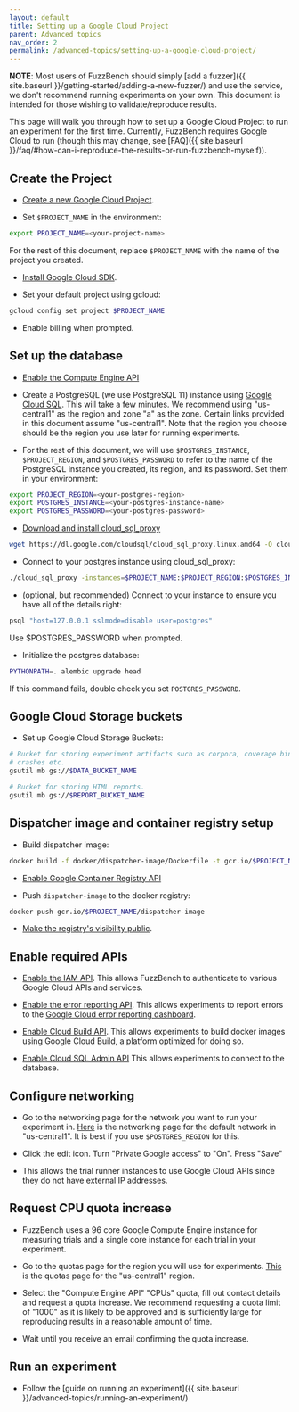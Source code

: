 ```yaml
---
layout: default
title: Setting up a Google Cloud Project
parent: Advanced topics
nav_order: 2
permalink: /advanced-topics/setting-up-a-google-cloud-project/
---
```


**NOTE**: Most users of FuzzBench should simply [add a fuzzer]({{ site.baseurl
}}/getting-started/adding-a-new-fuzzer/) and use the service, we don't recommend
running experiments on your own. This document is intended for those wishing to
validate/reproduce results.

This page will walk you through how to set up a Google Cloud Project to run an
experiment for the first time. Currently, FuzzBench requires Google Cloud to run
(though this may change, see
[FAQ]({{ site.baseurl }}/faq/#how-can-i-reproduce-the-results-or-run-fuzzbench-myself)).

## Create the Project

* [Create a new Google Cloud Project](https://console.cloud.google.com/projectcreate).

* Set `$PROJECT_NAME` in the environment:

```bash
export PROJECT_NAME=<your-project-name>
```

For the rest of this document, replace `$PROJECT_NAME` with the name of the
project you created.

* [Install Google Cloud SDK](https://console.cloud.google.com/sdk/install).

* Set your default project using gcloud:

```bash
gcloud config set project $PROJECT_NAME
```

* Enable billing when prompted.

## Set up the database

* [Enable the Compute Engine API](https://console.cloud.google.com/apis/library/compute.googleapis.com?q=compute%20engine)

* Create a PostgreSQL (we use PostgreSQL 11) instance using
[Google Cloud SQL](https://console.cloud.google.com/sql/create-instance-postgres).
This will take a few minutes.
We recommend using "us-central1" as the region and zone "a" as the zone.
Certain links provided in this document assume "us-central1".
Note that the region you choose should be the region you use later for running
experiments.

* For the rest of this document, we will use `$POSTGRES_INSTANCE`,
`$PROJECT_REGION`, and `$POSTGRES_PASSWORD` to refer to the name of the
PostgreSQL instance you created, its region, and its password. Set them in your
environment:

```bash
export PROJECT_REGION=<your-postgres-region>
export POSTGRES_INSTANCE=<your-postgres-instance-name>
export POSTGRES_PASSWORD=<your-postgres-password>
```

* [Download and install cloud_sql_proxy](https://cloud.google.com/sql/docs/postgres/sql-proxy)

```bash
wget https://dl.google.com/cloudsql/cloud_sql_proxy.linux.amd64 -O cloud_sql_proxy
```

* Connect to your postgres instance using cloud_sql_proxy:

```bash
./cloud_sql_proxy -instances=$PROJECT_NAME:$PROJECT_REGION:$POSTGRES_INSTANCE=tcp:5432
```

* (optional, but recommended) Connect to your instance to ensure you
   have all of the details right:

```bash
psql "host=127.0.0.1 sslmode=disable user=postgres"
```

Use $POSTGRES_PASSWORD when prompted.

* Initialize the postgres database:

```bash
PYTHONPATH=. alembic upgrade head
```

If this command fails, double check you set `POSTGRES_PASSWORD`.

## Google Cloud Storage buckets

* Set up Google Cloud Storage Buckets:

```bash
# Bucket for storing experiment artifacts such as corpora, coverage binaries
# crashes etc.
gsutil mb gs://$DATA_BUCKET_NAME

# Bucket for storing HTML reports.
gsutil mb gs://$REPORT_BUCKET_NAME
```

## Dispatcher image and container registry setup

* Build dispatcher image:

```bash
docker build -f docker/dispatcher-image/Dockerfile -t gcr.io/$PROJECT_NAME/dispatcher-image docker/dispatcher-image/
```

* [Enable Google Container Registry API](https://console.console.cloud.google.com/apis/api/containerregistry.googleapis.com/overview)

* Push `dispatcher-image` to the docker registry:

```bash
docker push gcr.io/$PROJECT_NAME/dispatcher-image
```

* [Make the registry's visibility public](https://console.cloud.google.com/gcr/settings).

## Enable required APIs

* [Enable the IAM API](https://console.cloud.google.com/apis/api/iam.googleapis.com/landing).
This allows FuzzBench to authenticate to various Google Cloud APIs and services.

* [Enable the error reporting API](https://console.cloud.google.com/apis/library/clouderrorreporting.googleapis.com).
This allows experiments to report errors to the
[Google Cloud error reporting dashboard](https://console.cloud.google.com/errors).

* [Enable Cloud Build API](https://console.cloud.google.com/apis/library/cloudbuild.googleapis.com).
This allows experiments to build docker images using Google Cloud Build, a
platform optimized for doing so.

* [Enable Cloud SQL Admin API](https://console.cloud.google.com/apis/library/sqladmin.googleapis.com)
This allows experiments to connect to the database.

## Configure networking

* Go to the networking page for the network you want to run your experiment in.
[Here](https://cloud.console.google.com/networking/subnetworks/details/us-central1/default)
is the networking page for the default network in "us-central1". It is best if
you use `$POSTGRES_REGION` for this.

* Click the edit icon. Turn "Private Google access" to "On". Press "Save"

* This allows the trial runner instances to use Google Cloud APIs since they do
  not have external IP addresses.

## Request CPU quota increase

* FuzzBench uses a 96 core Google Compute Engine instance for measuring trials
and a single core instance for each trial in your experiment.

* Go to the quotas page for the region you will use for experiments.
[This](https://console.cloud.google.com/iam-admin/quotas?location=us-central1)
is the quotas page for the "us-central1" region.

* Select the "Compute Engine API" "CPUs" quota, fill out contact details and
request a quota increase. We recommend requesting a quota limit of "1000" as
it is likely to be approved and is sufficiently large for reproducing results in
a reasonable amount of time.

* Wait until you receive an email confirming the quota increase.

## Run an experiment

* Follow the [guide on running an experiment]({{ site.baseurl }}/advanced-topics/running-an-experiment/)
